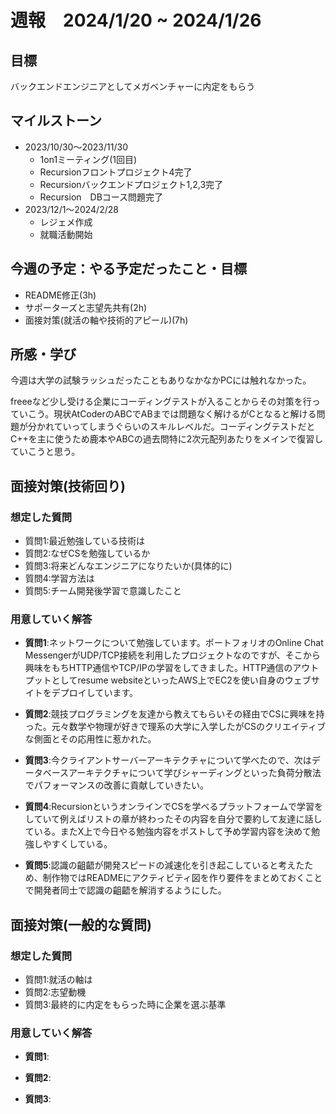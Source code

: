 # 週報　2024/1/20 ~ 2024/1/26

## 目標
バックエンドエンジニアとしてメガベンチャーに内定をもらう


## マイルストーン
- 2023/10/30〜2023/11/30
    - 1on1ミーティング(1回目)
    - Recursionフロントプロジェクト4完了
    - Recursionバックエンドプロジェクト1,2,3完了
    - Recursion　DBコース問題完了
- 2023/12/1〜2024/2/28
    - レジェメ作成
    - 就職活動開始


## 今週の予定：やる予定だったこと・目標
- README修正(3h)
- サポーターズと志望先共有(2h)
- 面接対策(就活の軸や技術的アピール)(7h)


## 所感・学び
今週は大学の試験ラッシュだったこともありなかなかPCには触れなかった。

freeeなど少し受ける企業にコーディングテストが入ることからその対策を行っていこう。現状AtCoderのABCでABまでは問題なく解けるがCとなると解ける問題が分かれていってしまうぐらいのスキルレベルだ。コーディングテストだとC++を主に使うため鹿本やABCの過去問特に2次元配列あたりをメインで復習していこうと思う。

## 面接対策(技術回り)
### 想定した質問 
- 質問1:最近勉強している技術は
- 質問2:なぜCSを勉強しているか
- 質問3:将来どんなエンジニアになりたいか(具体的に)
- 質問4:学習方法は
- 質問5:チーム開発後学習で意識したこと

### 用意していく解答
- **質問1**:ネットワークについて勉強しています。ポートフォリオのOnline Chat MessengerがUDP/TCP接続を利用したプロジェクトなのですが、そこから興味をもちHTTP通信やTCP/IPの学習をしてきました。HTTP通信のアウトプットとしてresume websiteといったAWS上でEC2を使い自身のウェブサイトをデプロイしています。

- **質問2**:競技プログラミングを友達から教えてもらいその経由でCSに興味を持った。元々数学や物理が好きで理系の大学に入学したがCSのクリエイティブな側面とその応用性に惹かれた。

- **質問3**:今クライアントサーバーアーキテクチャについて学べたので、次はデータベースアーキテクチャについて学びシャーディングといった負荷分散法でパフォーマンスの改善に貢献していきたい。

- **質問4**:RecursionというオンラインでCSを学べるプラットフォームで学習をしていて例えばリストの章が終わったその内容を自分で要約して友達に話している。またX上で今日やる勉強内容をポストして予め学習内容を決めて勉強しやすくしている。

- **質問5**:認識の齟齬が開発スピードの減速化を引き起こしていると考えたため、制作物ではREADMEにアクティビティ図を作り要件をまとめておくことで開発者同士で認識の齟齬を解消するようにした。

## 面接対策(一般的な質問)
### 想定した質問 
- 質問1:就活の軸は
- 質問2:志望動機
- 質問3:最終的に内定をもらった時に企業を選ぶ基準
### 用意していく解答
- **質問1**:

- **質問2**:

- **質問3**:
